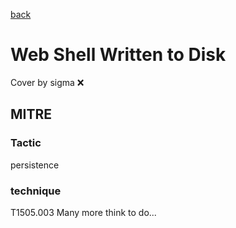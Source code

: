 [back](../index.md)
# Web Shell Written to Disk
Cover by sigma :x: 
## MITRE
### Tactic
persistence
### technique
T1505.003
Many more think to do...